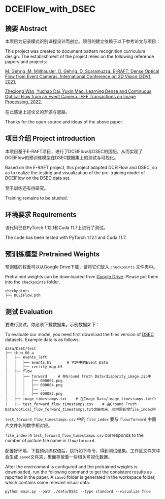 # DCEIFlow_with_DSEC

## 摘要 Abstract

本项目为记录模式识别课程设计而创立。项目的建立依赖于以下参考论文与项目：

This project was created to document pattern recognition curriculum design. The establishment of the project relies on the following reference papers and projects:

[M. Gehrig, M. Millhäusler, D. Gehrig, D. Scaramuzza. E-RAFT: Dense Optical Flow from Event Cameras. International Conference on 3D Vision (3DV), 2021.](http://rpg.ifi.uzh.ch/ERAFT.html)

[Zhexiong Wan, Yuchao Dai, Yuxin Mao. Learning Dense and Continuous Optical Flow from an Event Camera. IEEE Transactions on Image Processing, 2022.](https://npucvr.github.io/DCEIFlow/)

在此感谢上述论文的开源与思路。

Thanks for the open source and ideas of the above paper.

## 项目介绍 Project introduction

本项目基于E-RAFT项目，进行了DCEIFlow与DSEC的适配，从而实现了DCEIFlow的预训练模型在DSEC数据集上的测试与可视化。

Based on the E-RAFT project, this project adapted DCEIFlow and DSEC, so as to realize the testing and visualization of the pre-training model of DCEIFlow on the DSEC data set.

至于训练还有待研究。

Training remains to be studied.

## 环境要求 Requirements

该代码已在PyTorch 1.12.1和Cuda 11.7上进行了测试。

The code has been tested with PyTorch 1.12.1 and Cuda 11.7.

## 预训练模型 Pretrained Weights

预训练的权重可以从Google Drive下载，请将它们放入 `checkpoints` 文件夹中。

Pretrained weights can be downloaded from [Google Drive](https://drive.google.com/drive/folders/1Dh7BqXozY59SZKOgVj7_yZ5d09R8qilw?usp=share_link). Please put them into the `checkpoints` folder.

```
checkpoints
├── DCEIFlow.pth
```

## 测试 Evaluation

要进行测试，你必须下载数据集。示例数据如下：

To evaluate our model, you need first download the files version of [DSEC](https://dsec.ifi.uzh.ch/dsec-datasets/download/) datasets. Example data is as follows:

```
data/DSEC/test
├── thun_00_a
│   ├── events_left
│   │	├── events.h5		# 官网中的Event Data
│   │	├── rectify_map.h5
│   ├── flow
│   │   ├── forward		# 在Ground Truth Data/disparity_image.zip中
│   │   │   ├── 000002.png
│   │   │   ├── 000004.png
│   │   │   ├── ...
│   │   │   ├── 000082.png
│   ├── image_timestamps.txt	# 在Image Data/image_timestamps.txt中
│   ├── test_forward_flow_timestamps.csv	# 由Ground Truth Data/optical_flow_forward_timestamps.txt改编而来，同时需新增file_index列
```

`test_forward_flow_timestamps.csv` 中的 `file_index` 要与 `flow/forward` 中图片文件名的数字相对应。

`file_index` in `test_forward_flow_timestamps.csv` corresponds to the number of picture file name in `flow/forward`.

配置好环境，下载预训练权值后，执行如下命令，得到测试结果。工作区文件夹中会生成 `saved`文件夹，里面存放着一些相关可视化数据。

After the environment is configured and the pretrained weights is downloaded, run the following command to get the consistent results as reported in the paper. A `saved` folder is generated in the workspace folder, which contains some relevant visual data.

```
python main.py --path ./data/DSEC --type standard --visualize True
```
